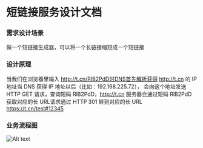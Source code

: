 

# 短链接服务设计文档



### 需求设计场景
做一个短链接生成器，可以将一个长链接缩短成一个短链接




### 设计原理
当我们在浏览器里输入 http://t.cn/RlB2PdD时DNS首先解析获得 http://t.cn 的 IP 地址当 DNS 获得 IP 地址以后（比如：192.168.225.72），
会向这个地址发送 HTTP GET 请求，查询短码 RlB2PdD，http://t.cn 服务器会通过短码 RlB2PdD 获取对应的长 URL请求通过 HTTP 301 转到对应的长 URL https://t.cn/test#12345



### 业务流程图

![Alt text]()